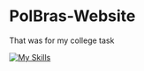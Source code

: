 # PolBras-Website
That was for my college task

[![My Skills](https://skillicons.dev/icons?i=py,html,css,discord,instagram)](https://skillicons.dev)
